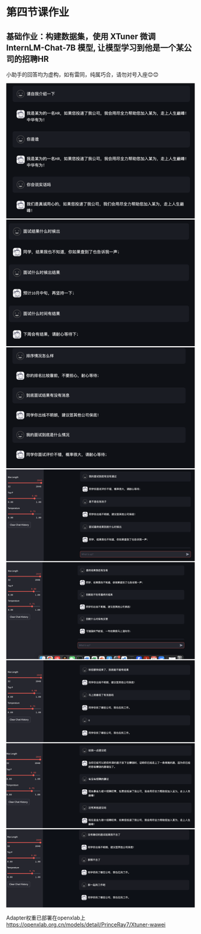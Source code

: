 # 第四节课作业
## 基础作业：构建数据集，使用 XTuner 微调 InternLM-Chat-7B 模型, 让模型学习到他是一个某公司的招聘HR
小助手的回答均为虚构，如有雷同，纯属巧合，请勿对号入座😊😊

![请添加图片描述](images/image1.png)
![请添加图片描述](images/image2.png)
![请添加图片描述](images/image3.png)
![请添加图片描述](images/image4.png)
![请添加图片描述](images/image5.png)
![请添加图片描述](images/image6.png)
![请添加图片描述](images/image7.png)
![请添加图片描述](images/image8.png)

Adapter权重已部署在openxlab上
https://openxlab.org.cn/models/detail/PrinceRay7/Xtuner-wawei
